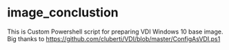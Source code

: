 # image_conclustion
This is Custom Powershell script for preparing VDI Windows 10 base image. Big thanks to  https://github.com/cluberti/VDI/blob/master/ConfigAsVDI.ps1 

